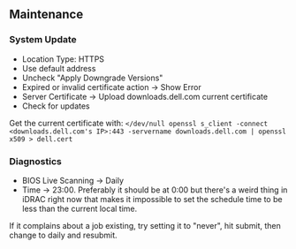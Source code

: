 ## Maintenance

### System Update

- Location Type: HTTPS
- Use default address
- Uncheck "Apply Downgrade Versions"
- Expired or invalid certificate action -> Show Error
- Server Certificate -> Upload downloads.dell.com current certificate
- Check for updates

Get the current certificate with: `</dev/null openssl s_client -connect <downloads.dell.com's IP>:443 -servername downloads.dell.com | openssl x509 > dell.cert`

### Diagnostics

- BIOS Live Scanning -> Daily
- Time -> 23:00. Preferably it should be at 0:00 but there's a weird thing in iDRAC right now that makes it impossible to set the schedule time to be less than the current local time.

If it complains about a job existing, try setting it to "never", hit submit, then change to daily and resubmit.